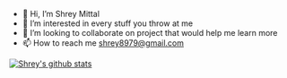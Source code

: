 - 👋 Hi, I’m Shrey Mittal
- 👀 I’m interested in every stuff you throw at me 
- 💞️ I’m looking to collaborate on project that would help me learn more 
- 📫 How to reach me shrey8979@gmail.com






[![Shrey's github stats](https://github-readme-stats.vercel.app/api?username=Shrey-1&count_private=true&show_icons=true&theme=radical&hide_rank=false)](https://github.com/anuraghazra/github-readme-stats)
<!---
Shrey-1/Shrey-1 is a ✨ special ✨ repository because its `README.md` (this file) appears on your GitHub profile.
You can click the Preview link to take a look at your changes.
--->
